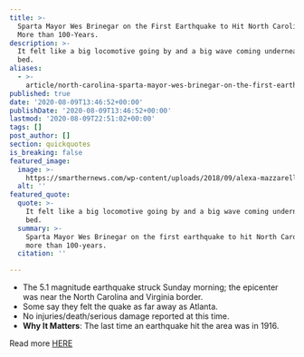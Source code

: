 ```yaml
---
title: >-
  Sparta Mayor Wes Brinegar on the First Earthquake to Hit North Carolina in
  More than 100-Years.
description: >-
  It felt like a big locomotive going by and a big wave coming underneath the
  bed.
aliases:
  - >-
    article/north-carolina-sparta-mayor-wes-brinegar-on-the-first-earthquake-to-hit-in-more-than-100-years/
published: true
date: '2020-08-09T13:46:52+00:00'
publishDate: '2020-08-09T13:46:52+00:00'
lastmod: '2020-08-09T22:51:02+00:00'
tags: []
post_author: []
section: quickquotes
is_breaking: false
featured_image:
  image: >-
    https://smarthernews.com/wp-content/uploads/2018/09/alexa-mazzarello-223406-unsplash-scaled.jpg
  alt: ''
featured_quote:
  quote: >-
    It felt like a big locomotive going by and a big wave coming underneath the
    bed.
  summary: >-
    Sparta Mayor Wes Brinegar on the first earthquake to hit North Carolina in
    more than 100-years.
  citation: ''

---
```

*   The 5.1 magnitude earthquake struck Sunday morning; the epicenter was near the North Carolina and Virginia border.
*   Some say they felt the quake as far away as Atlanta.
*   No injuries/death/serious damage reported at this time.
*   **Why It Matters**: The last time an earthquake hit the area was in 1916.

Read more [HERE](https://www.usatoday.com/story/news/nation/2020/08/09/earthquake-n-c-state-hit-strongest-temblor-since-1916/3329956001/)